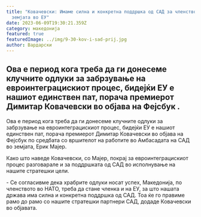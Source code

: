 ```yaml
---
title: "Ковачевски: Имаме силна и конкретна поддршка од САД за членство на
  земјата во ЕУ"
date: 2023-06-09T19:30:21.359Z
category: македонија
featured: true
featuredImage: ../img/9-30-kov-i-sad-prij.jpg
author: Вардарски
---
```

<!--StartFragment-->

## Ова е период кога треба да ги донесеме клучните одлуки за забрзување на евроинтеграцискиот процес, бидејќи ЕУ е нашиот единствен пат, порача премиерот Димитар Ковачевски во објава на Фејсбук .

<!--EndFragment--><!--StartFragment-->

Ова е период кога треба да ги донесеме клучните одлуки за забрзување на евроинтеграцискиот процес, бидејќи ЕУ е нашиот единствен пат, порача премиерот Димитар Ковачевски во објава на Фејсбук по средбата со вршителот на работите во Амбасадата на САД во земјата, Ерик Мајер.

Како што наведе Ковачевски, со Мајер, покрај за евроинтеграцискиот процес разговарале и за поддршката од САД во исполнување на нашите стратешки цели.

\- Се согласивме дека храбрите одлуки носат успех, Македонија, по членството во НАТО, треба да стане членка и на ЕУ, за што нашата држава има силна и конкретна поддршка од САД. Тоа ќе го правиме рамо до рамо со нашите стратешки партнери САД, додаде Ковачевски во објавата.

<!--EndFragment-->